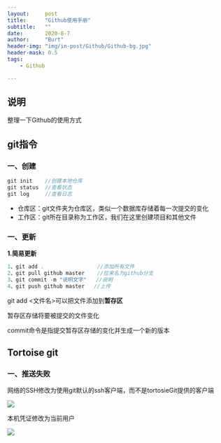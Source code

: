 ```yaml
---
layout:     post
title:      "Github使用手册"
subtitle:   ""
date:       2020-8-7
author:     "Burt"
header-img: "img/in-post/Github/Github-bg.jpg"
header-mask: 0.5
tags:
    - Github

---
```




## 说明

整理一下Github的使用方式



## git指令



### 一、创建

~~~c
git init	//创建本地仓库
git status	//查看状态
git log		//查看日志
~~~

- 仓库区：git文件夹为仓库区，类似一个数据库存储着每一次提交的变化
- 工作区：git所在目录称为工作区，我们在这里创建项目和其他文件







### 一、更新

**1.简易更新**

~~~c
1、git add .     			//添加所有文件
2、git pull github master  	//拉来名为github分支
3、git commit -m "说明文字"	 //说明
4、git push github master   //上传
~~~

git add <文件名>可以把文件添加到**暂存区**

暂存区存储将要被提交的文件变化



commit命令是指提交暂存区存储的变化并生成一个新的版本





## Tortoise git



### 一、推送失败

网络的SSH修改为使用git默认的ssh客户端，而不是tortosieGit提供的客户端

![](https://images2017.cnblogs.com/blog/679411/201802/679411-20180204093027170-688143560.png)

本机凭证修改为当前用户

![](https://images2017.cnblogs.com/blog/679411/201802/679411-20180204093033810-433111841.png)